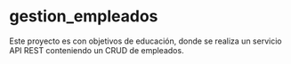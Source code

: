 # gestion_empleados
Este proyecto es con objetivos de educación, donde se realiza un servicio API REST conteniendo un CRUD de empleados.
